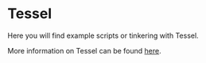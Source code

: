 Tessel
======

Here you will find example scripts or tinkering with Tessel. 

More information on Tessel can be found [here](https://tessel.io/docs/home).
